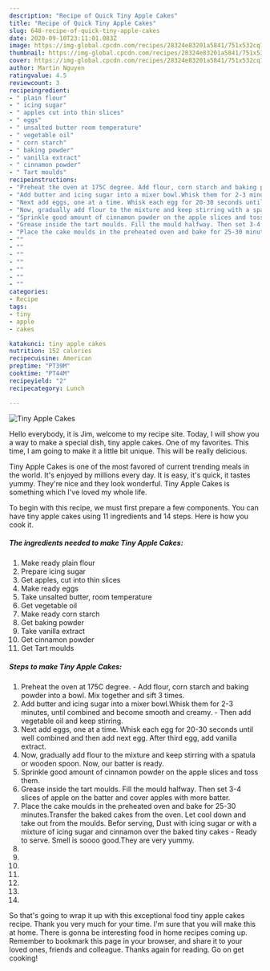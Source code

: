 ```yaml
---
description: "Recipe of Quick Tiny Apple Cakes"
title: "Recipe of Quick Tiny Apple Cakes"
slug: 648-recipe-of-quick-tiny-apple-cakes
date: 2020-09-10T23:11:01.083Z
image: https://img-global.cpcdn.com/recipes/28324e83201a5841/751x532cq70/tiny-apple-cakes-recipe-main-photo.jpg
thumbnail: https://img-global.cpcdn.com/recipes/28324e83201a5841/751x532cq70/tiny-apple-cakes-recipe-main-photo.jpg
cover: https://img-global.cpcdn.com/recipes/28324e83201a5841/751x532cq70/tiny-apple-cakes-recipe-main-photo.jpg
author: Martin Nguyen
ratingvalue: 4.5
reviewcount: 3
recipeingredient:
- " plain flour"
- " icing sugar"
- " apples cut into thin slices"
- " eggs"
- " unsalted butter room temperature"
- " vegetable oil"
- " corn starch"
- " baking powder"
- " vanilla extract"
- " cinnamon powder"
- " Tart moulds"
recipeinstructions:
- "Preheat the oven at 175C degree. Add flour, corn starch and baking powder into a bowl. Mix together and sift 3 times."
- "Add butter and icing sugar into a mixer bowl.Whisk them for 2-3 minutes, until combined and become smooth and creamy. Then add vegetable oil and keep stirring."
- "Next add eggs, one at a time. Whisk each egg for 20-30 seconds until well combined and then add next egg. After third egg, add vanilla extract."
- "Now, gradually add flour to the mixture and keep stirring with a spatula or wooden spoon. Now, our batter is ready."
- "Sprinkle good amount of cinnamon powder on the apple slices and toss them."
- "Grease inside the tart moulds. Fill the mould halfway. Then set 3-4 slices of apple on the batter and cover apples with more batter."
- "Place the cake moulds in the preheated oven and bake for 25-30 minutes.Transfer the baked cakes from the oven. Let cool down and take out from the moulds. Befor serving, Dust with icing sugar or with a mixture of icing sugar and cinnamon over the baked tiny cakes Ready to serve. Smell is soooo good.They are very yummy."
- ""
- ""
- ""
- ""
- ""
- ""
- ""
categories:
- Recipe
tags:
- tiny
- apple
- cakes

katakunci: tiny apple cakes 
nutrition: 152 calories
recipecuisine: American
preptime: "PT39M"
cooktime: "PT44M"
recipeyield: "2"
recipecategory: Lunch

---
```



![Tiny Apple Cakes](https://img-global.cpcdn.com/recipes/28324e83201a5841/751x532cq70/tiny-apple-cakes-recipe-main-photo.jpg)

Hello everybody, it is Jim, welcome to my recipe site. Today, I will show you a way to make a special dish, tiny apple cakes. One of my favorites. This time, I am going to make it a little bit unique. This will be really delicious.



Tiny Apple Cakes is one of the most favored of current trending meals in the world. It's enjoyed by millions every day. It is easy, it's quick, it tastes yummy. They're nice and they look wonderful. Tiny Apple Cakes is something which I've loved my whole life.


To begin with this recipe, we must first prepare a few components. You can have tiny apple cakes using 11 ingredients and 14 steps. Here is how you cook it.

<!--inarticleads1-->

##### The ingredients needed to make Tiny Apple Cakes:

1. Make ready  plain flour
1. Prepare  icing sugar
1. Get  apples, cut into thin slices
1. Make ready  eggs
1. Take  unsalted butter, room temperature
1. Get  vegetable oil
1. Make ready  corn starch
1. Get  baking powder
1. Take  vanilla extract
1. Get  cinnamon powder
1. Get  Tart moulds




<!--inarticleads2-->

##### Steps to make Tiny Apple Cakes:

1. Preheat the oven at 175C degree. - Add flour, corn starch and baking powder into a bowl. Mix together and sift 3 times.
1. Add butter and icing sugar into a mixer bowl.Whisk them for 2-3 minutes, until combined and become smooth and creamy. - Then add vegetable oil and keep stirring.
1. Next add eggs, one at a time. Whisk each egg for 20-30 seconds until well combined and then add next egg. After third egg, add vanilla extract.
1. Now, gradually add flour to the mixture and keep stirring with a spatula or wooden spoon. Now, our batter is ready.
1. Sprinkle good amount of cinnamon powder on the apple slices and toss them.
1. Grease inside the tart moulds. Fill the mould halfway. Then set 3-4 slices of apple on the batter and cover apples with more batter.
1. Place the cake moulds in the preheated oven and bake for 25-30 minutes.Transfer the baked cakes from the oven. Let cool down and take out from the moulds. Befor serving, Dust with icing sugar or with a mixture of icing sugar and cinnamon over the baked tiny cakes - Ready to serve. Smell is soooo good.They are very yummy.
1. 
1. 
1. 
1. 
1. 
1. 
1. 




So that's going to wrap it up with this exceptional food tiny apple cakes recipe. Thank you very much for your time. I'm sure that you will make this at home. There is gonna be interesting food in home recipes coming up. Remember to bookmark this page in your browser, and share it to your loved ones, friends and colleague. Thanks again for reading. Go on get cooking!
